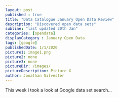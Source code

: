 ```yaml
---
layout: post
published : true
title: "Data Catalogue January Open Data Review"
description: "Discovered open data sets"
subline: "last updated 20th Jan"
categories: [opendata]
displayCategory : January Open Data
tags: [google]
publishedDate: 1/1/2020
picture1: image1.png
picture2: none
picture3: none
pictureDir: /images/
pictureDescription: Picture X
author: Jonathan Silvester
---
```


This week i took a look at Google data set search...


